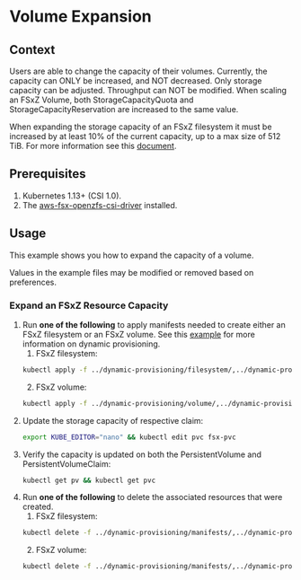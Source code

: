 # Volume Expansion

## Context

Users are able to change the capacity of their volumes. 
Currently, the capacity can ONLY be increased, and NOT decreased.
Only storage capacity can be adjusted. Throughput can NOT be modified.
When scaling an FSxZ Volume, both StorageCapacityQuota and StorageCapacityReservation are increased to the same value.

When expanding the storage capacity of an FSxZ filesystem it must be increased by at least 10% of the current capacity, up to a max size of 512 TiB.
For more information see this [document](https://docs.aws.amazon.com/fsx/latest/OpenZFSGuide/managing-storage-capacity.html).

## Prerequisites

1. Kubernetes 1.13+ (CSI 1.0).
2. The [aws-fsx-openzfs-csi-driver](https://github.com/kubernetes-sigs/aws-fsx-openzfs-csi-driver) installed.

## Usage

This example shows you how to expand the capacity of a volume.

Values in the example files may be modified or removed based on preferences.

### Expand an FSxZ Resource Capacity

1. Run **one of the following** to apply manifests needed to create either an FSxZ filesystem or an FSxZ volume.
See this [example](../dynamic-provisioning/README.md) for more information on dynamic provisioning.
   1. FSxZ filesystem:
    ```sh
   kubectl apply -f ../dynamic-provisioning/filesystem/,../dynamic-provisioning/manifests/
    ```
   2. FSxZ volume:
   ```sh
   kubectl apply -f ../dynamic-provisioning/volume/,../dynamic-provisioning/manifests/
    ```
2. Update the storage capacity of respective claim:
    ```sh
   export KUBE_EDITOR="nano" && kubectl edit pvc fsx-pvc
    ```
3. Verify the capacity is updated on both the PersistentVolume and PersistentVolumeClaim:
   ```sh
   kubectl get pv && kubectl get pvc
    ```
4. Run **one of the following** to delete the associated resources that were created.
   1. FSxZ filesystem:
   ```sh
   kubectl delete -f ../dynamic-provisioning/manifests/,../dynamic-provisioning/filesystem/
   ```
   2. FSxZ volume:
   ```sh
   kubectl delete -f ../dynamic-provisioning/manifests/,../dynamic-provisioning/volume/
   ```